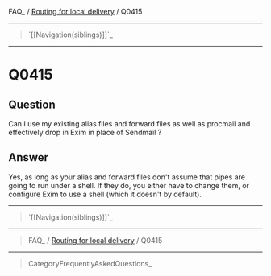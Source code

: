 FAQ\_ / [Routing for local delivery](FAQ/Routing_for_local_delivery) /
Q0415

* * * * *

> \`[[Navigation(siblings)]]\`\_

* * * * *

Q0415
=====

Question
--------

Can I use my existing alias files and forward files as well as procmail
and effectively drop in Exim in place of Sendmail ?

Answer
------

Yes, as long as your alias and forward files don't assume that pipes are
going to run under a shell. If they do, you either have to change them,
or configure Exim to use a shell (which it doesn't by default).

* * * * *

> \`[[Navigation(siblings)]]\`\_

* * * * *

> FAQ\_ / [Routing for local delivery](FAQ/Routing_for_local_delivery) /
> Q0415

* * * * *

> CategoryFrequentlyAskedQuestions\_
